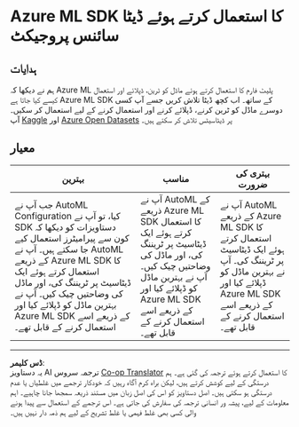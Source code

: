 <!--
CO_OP_TRANSLATOR_METADATA:
{
  "original_hash": "386efdbc19786951341f6956247ee990",
  "translation_date": "2025-08-27T09:45:38+00:00",
  "source_file": "5-Data-Science-In-Cloud/19-Azure/assignment.md",
  "language_code": "ur"
}
-->
# Azure ML SDK کا استعمال کرتے ہوئے ڈیٹا سائنس پروجیکٹ

## ہدایات

ہم نے دیکھا کہ Azure ML پلیٹ فارم کا استعمال کرتے ہوئے ماڈل کو ٹرین، ڈپلائے اور استعمال کیسے کیا جاتا ہے Azure ML SDK کے ساتھ۔ اب کچھ ڈیٹا تلاش کریں جسے آپ کسی دوسرے ماڈل کو ٹرین کرنے، ڈپلائے کرنے اور استعمال کرنے کے لیے استعمال کر سکیں۔ آپ [Kaggle](https://kaggle.com) اور [Azure Open Datasets](https://azure.microsoft.com/services/open-datasets/catalog?WT.mc_id=academic-77958-bethanycheum&ocid=AID3041109) پر ڈیٹاسیٹس تلاش کر سکتے ہیں۔

## معیار

| بہترین | مناسب | بہتری کی ضرورت |
|--------|-------|----------------|
|جب آپ نے AutoML Configuration کیا، تو آپ نے SDK دستاویزات کو دیکھا کہ کون سے پیرامیٹرز استعمال کیے جا سکتے ہیں۔ آپ نے AutoML کے ذریعے Azure ML SDK کا استعمال کرتے ہوئے ایک ڈیٹاسیٹ پر ٹریننگ کی، اور ماڈل کی وضاحتیں چیک کیں۔ آپ نے بہترین ماڈل کو ڈپلائے کیا اور Azure ML SDK کے ذریعے اسے استعمال کرنے کے قابل تھے۔ | آپ نے AutoML کے ذریعے Azure ML SDK کا استعمال کرتے ہوئے ایک ڈیٹاسیٹ پر ٹریننگ کی، اور ماڈل کی وضاحتیں چیک کیں۔ آپ نے بہترین ماڈل کو ڈپلائے کیا اور Azure ML SDK کے ذریعے اسے استعمال کرنے کے قابل تھے۔ | آپ نے AutoML کے ذریعے Azure ML SDK کا استعمال کرتے ہوئے ایک ڈیٹاسیٹ پر ٹریننگ کی۔ آپ نے بہترین ماڈل کو ڈپلائے کیا اور Azure ML SDK کے ذریعے اسے استعمال کرنے کے قابل تھے۔ |

---

**ڈس کلیمر**:  
یہ دستاویز AI ترجمہ سروس [Co-op Translator](https://github.com/Azure/co-op-translator) کا استعمال کرتے ہوئے ترجمہ کی گئی ہے۔ ہم درستگی کے لیے کوشش کرتے ہیں، لیکن براہ کرم آگاہ رہیں کہ خودکار ترجمے میں غلطیاں یا عدم درستگی ہو سکتی ہیں۔ اصل دستاویز کو اس کی اصل زبان میں مستند ذریعہ سمجھا جانا چاہیے۔ اہم معلومات کے لیے، پیشہ ور انسانی ترجمہ کی سفارش کی جاتی ہے۔ اس ترجمے کے استعمال سے پیدا ہونے والی کسی بھی غلط فہمی یا غلط تشریح کے لیے ہم ذمہ دار نہیں ہیں۔